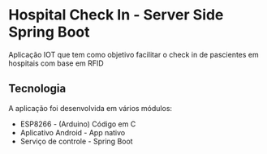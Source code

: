 # Hospital Check In - Server Side Spring Boot

Aplicação IOT que tem como objetivo facilitar o check in de pascientes em hospitais com base em RFID

## Tecnologia

A aplicação foi desenvolvida em vários módulos:

- ESP8266 - (Arduino) Código em C
- Aplicativo Android - App nativo
- Serviço de controle - Spring Boot

